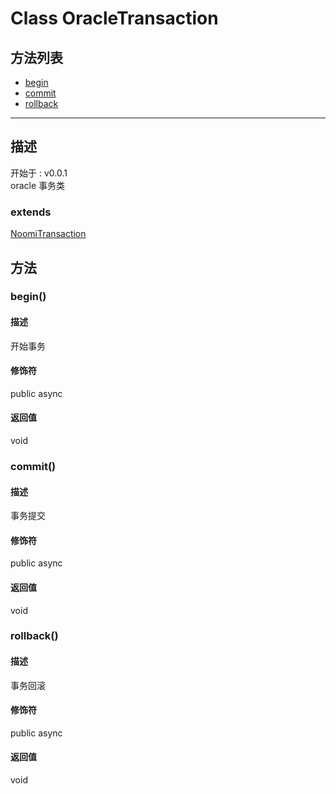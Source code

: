 # Class OracleTransaction
## 方法列表
+ [begin](#METHOD_begin)
+ [commit](#METHOD_commit)
+ [rollback](#METHOD_rollback)
  
---
## 描述
<font class="since">开始于 : v0.0.1</font>  
oracle 事务类  
### extends
<font class='datatype'>[NoomiTransaction](/webroute/api/noomitransaction)</font>  
## 方法
### <a id="METHOD_begin">begin()</a>
#### 描述
开始事务  
#### 修饰符
<font class="modifier">public  async</font>  
#### 返回值
void  
### <a id="METHOD_commit">commit()</a>
#### 描述
事务提交  
#### 修饰符
<font class="modifier">public  async</font>  
#### 返回值
void  
### <a id="METHOD_rollback">rollback()</a>
#### 描述
事务回滚  
#### 修饰符
<font class="modifier">public  async</font>  
#### 返回值
void  
